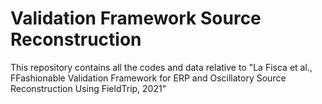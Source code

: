 # Validation Framework Source Reconstruction
 This repository contains all the codes and data relative to "La Fisca et al.,  FFashionable Validation Framework for ERP and Oscillatory Source Reconstruction Using FieldTrip, 2021"
